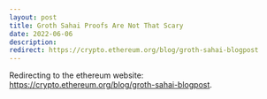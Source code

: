 ```yaml
---
layout: post
title: Groth Sahai Proofs Are Not That Scary
date: 2022-06-06
description: 
redirect: https://crypto.ethereum.org/blog/groth-sahai-blogpost
---
```


Redirecting to the ethereum website: https://crypto.ethereum.org/blog/groth-sahai-blogpost.
